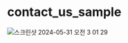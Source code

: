 # contact_us_sample

![스크린샷 2024-05-31 오전 3 01 29](https://github.com/haruyam15/contact_us_sample/assets/110523397/ec0dedcf-090f-49ce-ae0b-6f8c943dc4fc)
